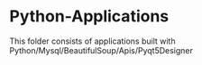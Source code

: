 # Python-Applications

This folder consists of applications built with Python/Mysql/BeautifulSoup/Apis/Pyqt5Designer

